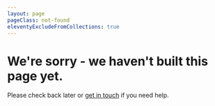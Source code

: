 ```yaml
---
layout: page
pageClass: not-found
eleventyExcludeFromCollections: true
---
```


# We're sorry - we haven't built this page yet.

Please check back later or [get in touch](mailto:cloud-strategy@digital.cabinet-office.gov.uk) if you need help.

